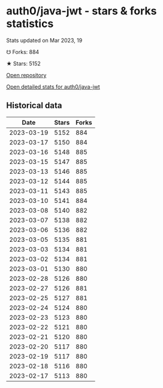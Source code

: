 # auth0/java-jwt - stars & forks statistics

Stats updated on Mar 2023, 19

☋ Forks: 884

★ Stars: 5152

[Open repository](https://github.com/auth0/java-jwt)

[Open detailed stats for auth0/java-jwt](https://reviewgithub.com/rep/auth0/java-jwt)

## Historical data
| Date | Stars | Forks |
|------|-------|-------|
| 2023-03-19 | 5152 | 884 | 
| 2023-03-17 | 5150 | 884 | 
| 2023-03-16 | 5148 | 885 | 
| 2023-03-15 | 5147 | 885 | 
| 2023-03-13 | 5146 | 885 | 
| 2023-03-12 | 5144 | 885 | 
| 2023-03-11 | 5143 | 885 | 
| 2023-03-10 | 5141 | 884 | 
| 2023-03-08 | 5140 | 882 | 
| 2023-03-07 | 5138 | 882 | 
| 2023-03-06 | 5136 | 882 | 
| 2023-03-05 | 5135 | 881 | 
| 2023-03-03 | 5134 | 881 | 
| 2023-03-02 | 5134 | 881 | 
| 2023-03-01 | 5130 | 880 | 
| 2023-02-28 | 5126 | 880 | 
| 2023-02-27 | 5126 | 881 | 
| 2023-02-25 | 5127 | 881 | 
| 2023-02-24 | 5124 | 880 | 
| 2023-02-23 | 5123 | 880 | 
| 2023-02-22 | 5121 | 880 | 
| 2023-02-21 | 5120 | 880 | 
| 2023-02-20 | 5117 | 880 | 
| 2023-02-19 | 5117 | 880 | 
| 2023-02-18 | 5116 | 880 | 
| 2023-02-17 | 5113 | 880 | 

